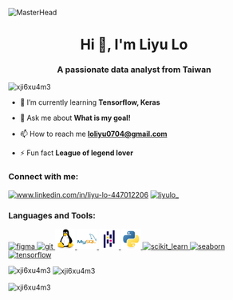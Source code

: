 ![MasterHead](universe2.png)
<h1 align="center">Hi 👋, I'm Liyu Lo</h1>
<h3 align="center">A passionate data analyst from Taiwan</h3>


<p align="left"> <img src="https://komarev.com/ghpvc/?username=xji6xu4m3&label=Profile%20views&color=0e75b6&style=flat" alt="xji6xu4m3" /> </p>

- 🌱 I’m currently learning **Tensorflow, Keras**

- 💬 Ask me about **What is my goal!**

- 📫 How to reach me **loliyu0704@gmail.com**

- ⚡ Fun fact **League of legend lover**

<h3 align="left">Connect with me:</h3>
<p align="left">
<a href="https://linkedin.com/in/www.linkedin.com/in/liyu-lo-447012206" target="blank"><img align="center" src="https://raw.githubusercontent.com/rahuldkjain/github-profile-readme-generator/master/src/images/icons/Social/linked-in-alt.svg" alt="www.linkedin.com/in/liyu-lo-447012206" height="30" width="40" /></a>
<a href="https://instagram.com/liyulo_" target="blank"><img align="center" src="https://raw.githubusercontent.com/rahuldkjain/github-profile-readme-generator/master/src/images/icons/Social/instagram.svg" alt="liyulo_" height="30" width="40" /></a>
</p>

<h3 align="left">Languages and Tools:</h3>
<p align="left"> <a href="https://www.figma.com/" target="_blank" rel="noreferrer"> <img src="https://www.vectorlogo.zone/logos/figma/figma-icon.svg" alt="figma" width="40" height="40"/> </a> <a href="https://git-scm.com/" target="_blank" rel="noreferrer"> <img src="https://www.vectorlogo.zone/logos/git-scm/git-scm-icon.svg" alt="git" width="40" height="40"/> </a> <a href="https://www.linux.org/" target="_blank" rel="noreferrer"> <img src="https://raw.githubusercontent.com/devicons/devicon/master/icons/linux/linux-original.svg" alt="linux" width="40" height="40"/> </a> <a href="https://www.mysql.com/" target="_blank" rel="noreferrer"> <img src="https://raw.githubusercontent.com/devicons/devicon/master/icons/mysql/mysql-original-wordmark.svg" alt="mysql" width="40" height="40"/> </a> <a href="https://pandas.pydata.org/" target="_blank" rel="noreferrer"> <img src="https://raw.githubusercontent.com/devicons/devicon/2ae2a900d2f041da66e950e4d48052658d850630/icons/pandas/pandas-original.svg" alt="pandas" width="40" height="40"/> </a> <a href="https://www.python.org" target="_blank" rel="noreferrer"> <img src="https://raw.githubusercontent.com/devicons/devicon/master/icons/python/python-original.svg" alt="python" width="40" height="40"/> </a> <a href="https://scikit-learn.org/" target="_blank" rel="noreferrer"> <img src="https://upload.wikimedia.org/wikipedia/commons/0/05/Scikit_learn_logo_small.svg" alt="scikit_learn" width="40" height="40"/> </a> <a href="https://seaborn.pydata.org/" target="_blank" rel="noreferrer"> <img src="https://seaborn.pydata.org/_images/logo-mark-lightbg.svg" alt="seaborn" width="40" height="40"/> </a> <a href="https://www.tensorflow.org" target="_blank" rel="noreferrer"> <img src="https://www.vectorlogo.zone/logos/tensorflow/tensorflow-icon.svg" alt="tensorflow" width="40" height="40"/> </a> </p>

<p><img align="left" src="https://github-readme-stats.vercel.app/api/top-langs?username=xji6xu4m3&show_icons=true&locale=en&layout=compact" alt="xji6xu4m3" /></p>

<p>&nbsp;<img align="center" src="https://github-readme-stats.vercel.app/api?username=xji6xu4m3&show_icons=true&locale=en" alt="xji6xu4m3" /></p>

<p><img align="center" src="https://github-readme-streak-stats.herokuapp.com/?user=xji6xu4m3&" alt="xji6xu4m3" /></p>

